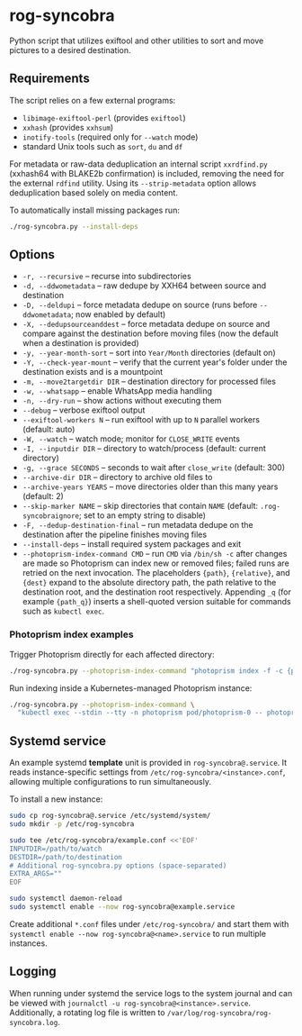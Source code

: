 # rog-syncobra
Python script that utilizes exiftool and other utilities to sort and move
pictures to a desired destination.

## Requirements

The script relies on a few external programs:

- `libimage-exiftool-perl` (provides `exiftool`)
- `xxhash` (provides `xxhsum`)
- `inotify-tools` (required only for `--watch` mode)
- standard Unix tools such as `sort`, `du` and `df`

For metadata or raw-data deduplication an internal script `xxrdfind.py`
(xxhash64 with BLAKE2b confirmation) is included, removing the need for the
external `rdfind` utility. Using its `--strip-metadata` option allows
deduplication based solely on media content.

To automatically install missing packages run:

```bash
./rog-syncobra.py --install-deps
```

## Options

- `-r, --recursive` – recurse into subdirectories
- `-d, --ddwometadata` – raw dedupe by XXH64 between source and destination
- `-D, --deldupi` – force metadata dedupe on source (runs before `--ddwometadata`; now
  enabled by default)
- `-X, --dedupsourceanddest` – force metadata dedupe on source and compare against the
  destination before moving files (now the default when a destination is provided)
- `-y, --year-month-sort` – sort into `Year/Month` directories (default on)
- `-Y, --check-year-mount` – verify that the current year's folder under the
  destination exists and is a mountpoint
- `-m, --move2targetdir DIR` – destination directory for processed files
- `-w, --whatsapp` – enable WhatsApp media handling
- `-n, --dry-run` – show actions without executing them
- `--debug` – verbose exiftool output
- `--exiftool-workers N` – run exiftool with up to `N` parallel workers (default: auto)
- `-W, --watch` – watch mode; monitor for `CLOSE_WRITE` events
- `-I, --inputdir DIR` – directory to watch/process (default: current directory)
- `-g, --grace SECONDS` – seconds to wait after `close_write` (default: 300)
- `--archive-dir DIR` – directory to archive old files to
- `--archive-years YEARS` – move directories older than this many years (default: 2)
- `--skip-marker NAME` – skip directories that contain `NAME` (default: `.rog-syncobraignore`; set to an empty string to disable)
- `-F, --dedup-destination-final` – run metadata dedupe on the destination after the
  pipeline finishes moving files
- `--install-deps` – install required system packages and exit
- `--photoprism-index-command CMD` – run `CMD` via `/bin/sh -c` after changes are
  made so Photoprism can index new or removed files; failed runs are retried on the
  next invocation. The placeholders `{path}`, `{relative}`, and `{dest}` expand to
  the absolute directory path, the path relative to the destination root, and the
  destination root respectively. Appending `_q` (for example `{path_q}`) inserts a
  shell-quoted version suitable for commands such as `kubectl exec`.

### Photoprism index examples

Trigger Photoprism directly for each affected directory:

```bash
./rog-syncobra.py --photoprism-index-command "photoprism index -f -c {path_q}"
```

Run indexing inside a Kubernetes-managed Photoprism instance:

```bash
./rog-syncobra.py --photoprism-index-command \
  "kubectl exec --stdin --tty -n photoprism pod/photoprism-0 -- photoprism index -f -c {path_q}"
```

## Systemd service
An example systemd **template** unit is provided in `rog-syncobra@.service`. It
reads instance-specific settings from `/etc/rog-syncobra/<instance>.conf`,
allowing multiple configurations to run simultaneously.

To install a new instance:

```bash
sudo cp rog-syncobra@.service /etc/systemd/system/
sudo mkdir -p /etc/rog-syncobra

sudo tee /etc/rog-syncobra/example.conf <<'EOF'
INPUTDIR=/path/to/watch
DESTDIR=/path/to/destination
# Additional rog-syncobra.py options (space-separated)
EXTRA_ARGS=""
EOF

sudo systemctl daemon-reload
sudo systemctl enable --now rog-syncobra@example.service
```

Create additional `*.conf` files under `/etc/rog-syncobra/` and start them with
`systemctl enable --now rog-syncobra@<name>.service` to run multiple instances.

## Logging

When running under systemd the service logs to the system journal and can be
viewed with `journalctl -u rog-syncobra@<instance>.service`.  Additionally, a
rotating log file is written to `/var/log/rog-syncobra/rog-syncobra.log`.
